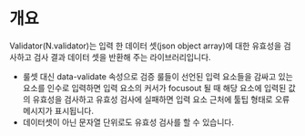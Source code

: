 개요
===

Validator(N.validator)는 입력 한 데이터 셋(json object array)에 대한 유효성을 검사하고 검사 결과 데이터 셋을 반환해 주는 라이브러리입니다.

 * 룰셋 대신 data-validate 속성으로 검증 룰들이 선언된 입력 요소들을 감싸고 있는 요소를 인수로 입력하면 입력 요소의 커서가 focusout 될 때 해당 요소에 입력된 값의 유효성을 검사하고 유효성 검사에 실패하면 입력 요소 근처에 툴팁 형태로 오류 메시지가 표시됩니다.
 * 데이터셋이 아닌 문자열 단위로도 유효성 검사를 할 수 있습니다.